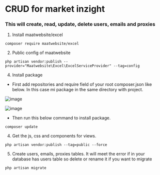 # CRUD for market inzight 

### This will create, read, update, delete users, emails and proxies 
1. Install maatwebsite/excel
```
composer require maatwebsite/excel
```
2. Public config of maatwebsite
```
php artisan vendor:publish --provider="Maatwebsite\Excel\ExcelServiceProvider" --tag=config
```
4. Install package
- First add repositories and require field of your root composer.json like below. In this case mi package in the same directory with project.
  
![image](https://github.com/ngovi-2909/market-inzight/assets/74971162/83ca4e52-cd5a-4186-ad4b-d4f5e5bcc28f)

 ![image](https://github.com/ngovi-2909/market-inzight/assets/74971162/248d1a66-fc10-40d0-b058-03efd93121c0)
- Then run this below command to install package. 
```
composer update
```
4. Get the js, css and components for views.
```
php artisan vendor:publish --tag=public --force
```

5. Create users, emails, proxies tables. It will meet the error if in your database has users table so delete or rename it if you want to migrate
```
php artisan migrate
```

